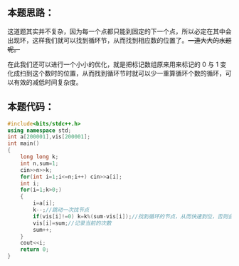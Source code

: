 ## 本题思路：
这道题其实并不复杂，因为每一个点都只能到固定的下一个点，所以必定在其中会出现环，这样我们就可以找到循环节，从而找到相应数的位置了。~~一道大大的水题呢。~~

在此我们还可以进行一个小小的优化，就是把标记数组原来用来标记的 $0$ 与 $1$ 变化成扫到这个数时的位置，从而找到循环节时就可以少一重算循环个数的循环，可以有效的减低时间复杂度。
## 本题代码：
```cpp
#include<bits/stdc++.h>
using namespace std;
int a[200001],vis[200001];
int main()
{
	long long k;
	int n,sum=1;
	cin>>n>>k;
	for(int i=1;i<=n;i++) cin>>a[i];
	int i;
	for(i=1;k>0;)
	{
		i=a[i];
		k--;//跳动一次找节点 
		if(vis[i]!=0) k=k%(sum-vis[i]);//找到循环的节点，从而快速到位，否则会超时 
    	vis[i]=sum;//记录当前的次数
    	sum++;
	}
	cout<<i;
	return 0;
}
```
